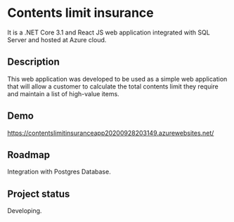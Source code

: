 # Contents limit insurance 
It is a .NET Core 3.1 and React JS web application integrated with SQL Server and hosted at Azure cloud.

## Description 
This web application was developed to be used as a simple web application that will allow a customer 
to calculate the total contents limit they require and maintain a list of high-value items. 

## Demo 
https://contentslimitinsuranceapp20200928203149.azurewebsites.net/ 

## Roadmap
Integration with Postgres Database. 

## Project status
Developing.
